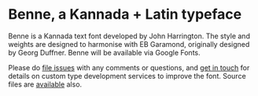 Benne, a Kannada + Latin typeface
==================================

Benne is a Kannada text font developed by John Harrington. 
The style and weights are designed to harmonise with EB Garamond, originally designed by Georg Duffner.
Benne will be available via Google Fonts.

Please do [file issues](https://github.com/misemefein/Benne/issues) with any comments or questions, and [get in touch](mailto:holler@poststudio.net) for details on custom type development services to improve the font. Source files are [available](https://github.com/PostStudio/Benne/tree/master/Production/Masters) also.




